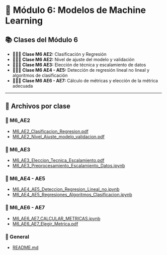 # 📘 Módulo 6: Modelos de Machine Learning

## 📚 Clases del Módulo 6
- 👨🏽‍🏫 **Clase M6 AE2:** Clasificación y Regresión  
- 👨🏽‍🏫 **Clase M6 AE2:** Nivel de ajuste del modelo y validación  
- 👨🏽‍🏫 **Clase M6 AE3:** Elección de técnica y escalamiento de datos  
- 👨🏽‍🏫 **Clase M6 AE4 - AE5:** Detección de regresión lineal no lineal y algoritmos de clasificación  
- 👨🏽‍🏫 **Clase M6 AE6 - AE7:** Cálculo de métricas y elección de la métrica adecuada  

---

## 🧪 Archivos por clase

### 📂 M6_AE2
- [M6_AE2_Clasificacion_Regresion.pdf](M6_AE2_Clasificacion_Regresion.pdf)  
- [M6_AE2_Nivel_Ajuste_modelo_validacion.pdf](M6_AE2_Nivel_Ajuste_modelo_validacion.pdf)  

### 📂 M6_AE3
- [M6_AE3_Eleccion_Tecnica_Escalamiento.pdf](M6_AE3_Eleccion_Tecnica_Escalamiento.pdf)  
- [M6_AE3_Preprocesamiento_Escalamiento_Datos.ipynb](M6_AE3_Preprocesamiento_Escalamiento_Datos.ipynb)  

### 📂 M6_AE4 - AE5
- [M6_AE4_AE5_Deteccion_Regresion_Lineal_no.ipynb](M6_AE4_AE5_Deteccion_Regresion_Lineal_no.ipynb)  
- [M6_AE4_AE5_Regresiones_Algoritmos_Clasificacion.ipynb](M6_AE4_AE5_Regresiones_Algoritmos_Clasificacion.ipynb)  

### 📂 M6_AE6 - AE7
- [M6_AE6_AE7_CALCULAR_METRICAS.ipynb](M6_AE6_AE7_CALCULAR_METRICAS.ipynb)  
- [M6_AE6_AE7_Elegir_Metrica.pdf](M6_AE6_AE7_Elegir_Metrica.pdf)  

### 📂 General
- [README.md](README.md)  

